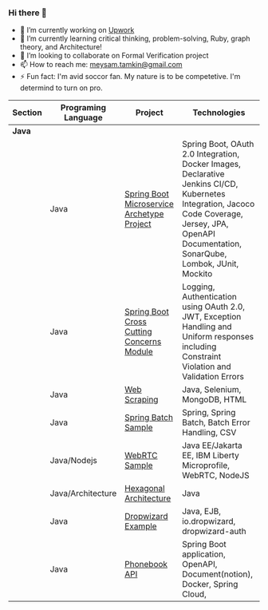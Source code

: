 ### Hi there 👋

<!--
**meysam/meysam** is a ✨ _special_ ✨ repository because its `README.md` (this file) appears on your GitHub profile.

Here are some ideas to get you started:
- 🤔 I’m looking for help with ...
- 💬 Ask me about ...

-->

- 🔭 I’m currently working on [Upwork](https://www.upwork.com/freelancers/~01d219904f469f8a94) 
- 🌱 I’m currently learning critical thinking, problem-solving, Ruby, graph theory, and Architecture! 
- 👯 I’m looking to collaborate on Formal Verification project
- 📫 How to reach me: meysam.tamkin@gmail.com
- ⚡ Fun fact: I'm avid soccor fan. My nature is  to be competetive. I'm determind to turn on pro.


| Section                   | Programing Language       | Project                   | Technologies 
| ------------------------- | ------------------------- | ------------------------- | -------------------------
| **Java** | | |
| | Java | [Spring Boot Microservice Archetype Project](https://github.com/paisley-digital/embryo) | Spring Boot, OAuth 2.0 Integration, Docker Images, Declarative Jenkins CI/CD, Kubernetes Integration, Jacoco Code Coverage, Jersey, JPA, OpenAPI Documentation, SonarQube, Lombok, JUnit, Mockito
| | Java | [Spring Boot Cross Cutting Concerns Module](https://github.com/paisley-digital/cross-cutting) | Logging, Authentication using OAuth 2.0, JWT, Exception Handling and Uniform responses including Constraint Violation and Validation Errors
| | Java | [Web Scraping](https://github.com/Paisley-Digital/selenium-web-scraping) | Java, Selenium, MongoDB, HTML
| | Java | [Spring Batch Sample](https://github.com/Paisley-Digital/spring-batch-example) | Spring, Spring Batch, Batch Error Handling, CSV
| | Java/Nodejs | [WebRTC Sample](https://github.com/meysam/video-chat-poc) | Java EE/Jakarta EE, IBM Liberty Microprofile, WebRTC, NodeJS
| | Java/Architecture| [Hexagonal Architecture](https://github.com/Paisley-Digital/hexagonal-architecture) | Java
| | Java| [Dropwizard Example](https://github.com/meysam/dropwizard-example) | Java, EJB, io.dropwizard, dropwizard-auth
| | Java| [Phonebook API](https://github.com/meysam/phone-book-api) | Spring Boot application, OpenAPI, Document(notion), Docker, Spring Cloud, 




